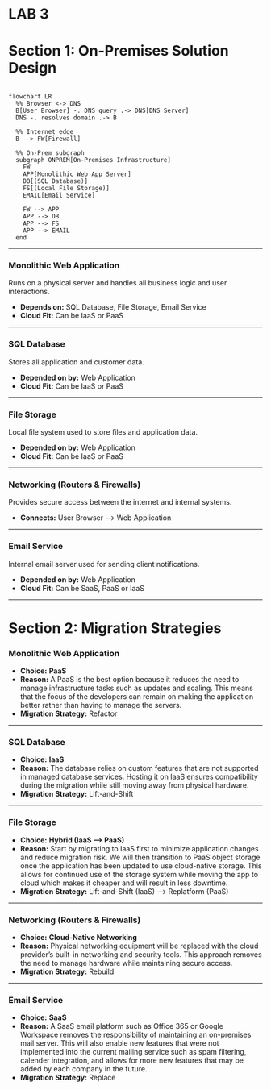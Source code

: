 # LAB 3
# Section 1: On-Premises Solution Design 

```mermaid

flowchart LR
  %% Browser <-> DNS
  B[User Browser] -. DNS query .-> DNS[DNS Server]
  DNS -. resolves domain .-> B

  %% Internet edge
  B --> FW[Firewall]

  %% On-Prem subgraph
  subgraph ONPREM[On-Premises Infrastructure]
    FW
    APP[Monolithic Web App Server]
    DB[(SQL Database)]
    FS[(Local File Storage)]
    EMAIL[Email Service]

    FW --> APP
    APP --> DB
    APP --> FS
    APP --> EMAIL
  end

```
---
### Monolithic Web Application
Runs on a physical server and handles all business logic and user interactions.  

- **Depends on:** SQL Database, File Storage, Email Service  
- **Cloud Fit:** Can be IaaS or PaaS

---

### SQL Database
Stores all application and customer data.  

- **Depended on by:** Web Application  
- **Cloud Fit:** Can be IaaS or PaaS  

---

### File Storage
Local file system used to store files and application data.  

- **Depended on by:** Web Application  
- **Cloud Fit:** Can be IaaS or PaaS 

---

### Networking (Routers & Firewalls)
Provides secure access between the internet and internal systems.  

- **Connects:** User Browser --> Web Application  

---

### Email Service
Internal email server used for sending client notifications.  

- **Depended on by:** Web Application  
- **Cloud Fit:** Can be SaaS, PaaS or IaaS 

---

# Section 2: Migration Strategies

### Monolithic Web Application  
- **Choice:** **PaaS**  
- **Reason:** A PaaS is the best option because it reduces the need to manage infrastructure tasks such as updates and scaling. This means that the focus of the developers can remain on making the application better rather than having to manage the servers.  
- **Migration Strategy:** Refactor  

---  

### SQL Database  
- **Choice:** **IaaS**  
- **Reason:** The database relies on custom features that are not supported in managed database services. Hosting it on IaaS ensures compatibility during the migration while still moving away from physical hardware.  
- **Migration Strategy:** Lift-and-Shift  

---  

### File Storage  
- **Choice:** **Hybrid (IaaS --> PaaS)**  
- **Reason:** Start by migrating to IaaS first to minimize application changes and reduce migration risk. We will then transition to PaaS object storage once the application has been updated to use cloud-native storage. This allows for continued use of the storage system while moving the app to cloud which makes it cheaper and will result in less downtime.  
- **Migration Strategy:** Lift-and-Shift (IaaS) --> Replatform (PaaS)
  

---  

### Networking (Routers & Firewalls)  
- **Choice:** **Cloud-Native Networking**  
- **Reason:** Physical networking equipment will be replaced with the cloud provider’s built-in networking and security tools. This approach removes the need to manage hardware while maintaining secure access.  
- **Migration Strategy:** Rebuild  

---  

### Email Service  
- **Choice:** **SaaS**  
- **Reason:** A SaaS email platform such as Office 365 or Google Workspace removes the responsibility of maintaining an on-premises mail server. This will also enable new features that were not implemented into the current mailing service such as spam filtering, calender integration, and allows for more new features that may be added by each company in the future.
- **Migration Strategy:** Replace  